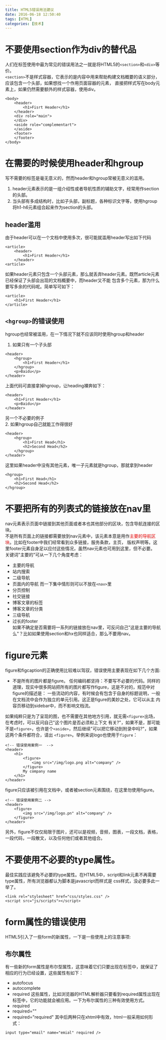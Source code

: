 ```yaml
---
title: HTML5错误用法建议
date: 2016-06-18 12:50:40
tags: [HTML]
categories: [技术]  
---
```

# 不要使用section作为div的替代品  
人们在标签使用中最为常见的错误用法之一就是将HTML5的`<section>`和`<div>`等价。  
`<section>`不是样式容器，它表示的是内容中用来帮助构建文档概要的语义部分，应该包含一个头部，如果想找一个作用页面容器的元素，
直接把样式写在body元素上，如果仍然需要额外的样式容器，使用div。
```
<body>
    <header>
        <h1>Fisrt Header</h1>
    </header>
    <div role="main">
    </div>
    <aside role="complementart">
    </aside>
    <footer>
    </footer>
</body>
```
# 在需要的时候使用header和hgroup  
写不需要的标签是毫无意义的，然而header和hgroup常被无意义的滥用。
1. header元素表示的是一组介绍性或者导航性质的辅助文字，经常用作section的头部。  
2. 当头部有多成结构时，比如子头部，副标题，各种标识文字等，使用hgroup将h1-h6元素组合起来作为section的头部。  
## header滥用  
由于header可以在一个文档中使用多次，很可能就滥用header写出如下代码  
```
<article>
    <header>
        <h1>First Header</h1>
    </header>
<article>
```
如果header元素只包含一个头部元素，那么就丢弃header元素。既然article元素已经保证了头部会出现的文档概要中，而header又不能
包含多个元素，那为什么要写多余的代码呢。简单写可如下：  
```
<article>
    <h1>First Header</h1>
</article>
```
## `<hgroup>`的错误使用  
hgroup也经常被滥用，在一下情况下就不应该同时使用hgroup和header  
1. 如果只有一个子头部  
```
<header>
    <hgroup>
        <h1>First Header</h1>
    </hgroup>
    <p>Baidu</p>
</header>
```
上面代码可直接拿掉hgroup，让heading裸奔如下：  
```
<header>
    <h1>First Header</h1>
    <p>Baidu</p>
</header>
```
另一个不必要的例子  
2. 如果hgroup自己就能工作得很好  
```
<header>
    <hgroup>
        <h1>First Head</h1>
        <h2>Second Head</h2>
    </hgroup>
</header>
```
这里如果header中没有其他元素，唯一子元素就是hgroup，那就拿到header
```
<hgroup>
    <h1>First Head</h1>
    <h2>Second Head</h2>
</hgroup>
```
# 不要把所有的列表式的链接放在nav里  
nav元素表示页面中链接到其他页面或者本也其他部分的区块，包含导航连接的区块。  
不是所有页面上的链接都需要放到nav元素中，该元素本意是用作<font color="red">主要的导航区块</font>。比如在footer中我们经常看到众多链接，服务条款，主页，
版权声明等。这里footer元素自身足以应付这些情况，虽然nav元素也可用到这里，但不必要。  
关键词"主要的"可从一下几个角度考虑：
* 主要的导航  
* 站内搜索  
* 二级导航  
* 页面内的导航
而一下集中情形则可以不放在`<nav>`里  
* 分页控制  
* 社交链接  
* 博客文章的标签  
* 博客文章的分类  
* 三级导航  
* 过长的footer  
如果不确定是否需要将一系列的链接放在nav里，可反问自己"这是主要的导航么"？比如如果使用section和hx也同样适合，那么不要用nav。

# figure元素
figure和figcaption的正确使用比较难以驾驭，错误使用主要表现在如下几个方面:  
* 不是所有的图片都是figure。
任何编码都坚持：不要写不必要的代码。同样的道理，现实中很多网站把所有的图片都写作figure，这是不对的，规范中对figure的描述是：
一些流动的内容，有时候会有包含于自身的标题说明，一般在文档流中会作为独立的单元引用。这正是figure的美妙之处，它可以从主
内容页移动到sidebar中，而不影响文档流。  

如果纯粹只是为了呈现的图，也不需要在其他地方引用，就无需`<figure>`出场，在考虑时，可以反问自己"这个图片是否必须和上下文
有关?"，如果不是，那可能不是`<figure>`，也许是个`<aside>`，然后继续"可以把它移动到附录中吗?"，如果这两个条件都符合，请出
`<figure>`。举例来说logo也使用于`figure`：
```
<!-- 错误使用案例一  -->
<header>
    <h1>
        <figure>
            <img src="/img/logo.png alt="company" />
        </figure>
        My company name
    </h1>
</header>
```
figure只应该被引用在文档中，或者被section元素围绕，在这里勿使用figure。  
```
<!-- 错误使用案例二 -->
<header>
    <figure>
        <img src="/img/logo.pn" alt="company" />
    </figure>
</header>
```
另外，figure不仅仅局限于图片，还可以是视频，音频，图表，一段文档，表格，一段代码，一段散文，以及任何他们或者其他组合。
# 不要使用不必要的type属性。  
最佳实践应该避免不必要的type属性。在HTML5中，script和link元素不再需要type属性，所有浏览器都认为脚本是javascript而样式是
css样式，没必要多此一举了。
```
<link rel="stylesheet" href="css/styles.css" />
<script src="js/scripts"></script>
```
# form属性的错误使用  
HTML5引入了一些form的新属性，一下是一些使用上的注意事项:  
## 布尔属性
有一些新的form属性是布尔型属性，这意味着它们只要出现在标签中，就保证了相应的行为已经设置，这些属性有如下：  
* autofocus
* autocomplete
* required
这些属性，比如浏览器的HTML解析器只要看到required属性出现在标签中，它的功能就会被应用。一下为布尔属性的三种有效使用方式。  
* required  
* required=""
* required="required"
其中后两种只在xhtml中有效，html一般采用如何形式：  
```
input type="email" name="emial" required />
```


